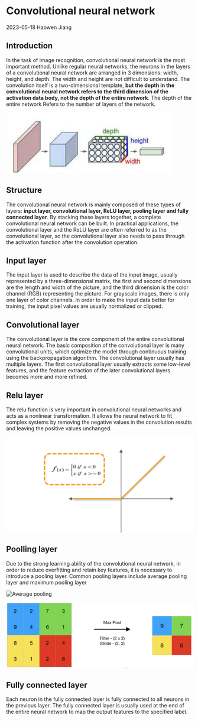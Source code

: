 # Convolutional neural network
2023-05-18 
Haowen Jiang
## Introduction
In the task of image recognition, convolutional neural network is the most important method. Unlike regular neural networks, the neurons in the layers of a convolutional neural network are arranged in 3 dimensions: width, height, and depth. The width and height are not difficult to understand. The convolution itself is a two-dimensional template, **but the depth in the convolutional neural network refers to the third dimension of the activation data body, not the depth of the entire network**. The depth of the entire network Refers to the number of layers of the network.

![](/images/cnn.png "CNN")
## Structure

The convolutional neural network is mainly composed of these types of layers: **input layer, convolutional layer, ReLU layer, pooling layer and fully connected layer**. By stacking these layers together, a complete convolutional neural network can be built. In practical applications, the convolutional layer and the ReLU layer are often referred to as the convolutional layer, so the convolutional layer also needs to pass through the activation function after the convolution operation.

## Input layer

The input layer is used to describe the data of the input image, usually represented by a three-dimensional matrix, the first and second dimensions are the length and width of the picture, and the third dimension is the color channel (RGB) representing the picture. For grayscale images, there is only one layer of color channels. In order to make the input data better for training, the input pixel values are usually normalized or clipped.
## Convolutional layer

The convolutional layer is the core component of the entire convolutional neural network. The basic composition of the convolutional layer is many convolutional units, which optimize the model through continuous training using the backpropagation algorithm. The convolutional layer usually has multiple layers. The first convolutional layer usually extracts some low-level features, and the feature extraction of the later convolutional layers becomes more and more refined.
## Relu layer
The relu function is very important in convolutional neural networks and acts as a nonlinear transformation. It allows the neural network to fit complex systems by removing the negative values in the convolution results and leaving the positive values unchanged.

![](/images/relu.png "relu")

## Poolling layer

Due to the strong learning ability of the convolutional neural network, in order to reduce overfitting and retain key features, it is necessary to introduce a pooling layer. Common pooling layers include average pooling layer and maximum pooling layer

![](/images/Ayg-Pooling.png "Average pooling")

![](/images/max_pool.png "max pooling")

## Fully connected layer

Each neuron in the fully connected layer is fully connected to all neurons in the previous layer. The fully connected layer is usually used at the end of the entire neural network to map the output features to the specified label.

